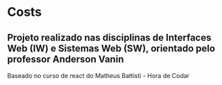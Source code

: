 # Costs
## Projeto realizado nas disciplinas de Interfaces Web (IW) e Sistemas Web (SW), orientado pelo professor Anderson Vanin
Baseado no curso de react do Matheus Battisti - Hora de Codar




